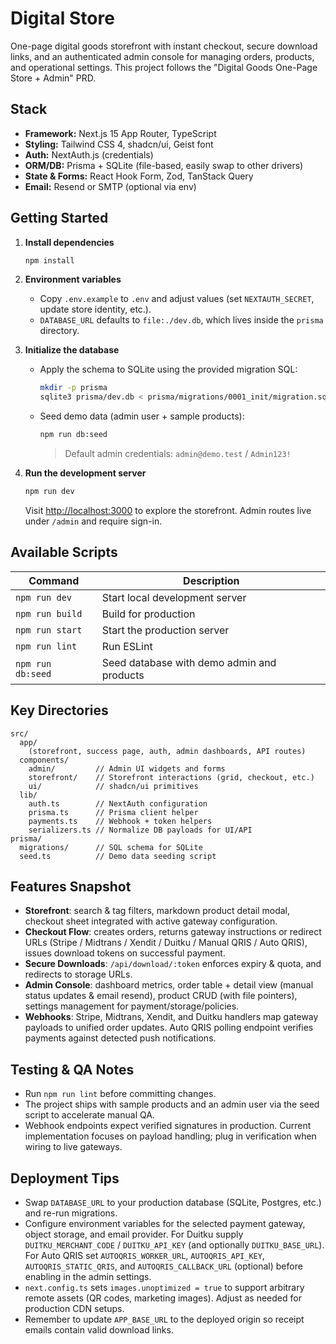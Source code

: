 # Digital Store

One-page digital goods storefront with instant checkout, secure download links, and an authenticated admin console for managing orders, products, and operational settings. This project follows the "Digital Goods One-Page Store + Admin" PRD.

## Stack

- **Framework:** Next.js 15 App Router, TypeScript
- **Styling:** Tailwind CSS 4, shadcn/ui, Geist font
- **Auth:** NextAuth.js (credentials)
- **ORM/DB:** Prisma + SQLite (file-based, easily swap to other drivers)
- **State & Forms:** React Hook Form, Zod, TanStack Query
- **Email:** Resend or SMTP (optional via env)

## Getting Started

1. **Install dependencies**
   ```bash
   npm install
   ```

2. **Environment variables**
   - Copy `.env.example` to `.env` and adjust values (set `NEXTAUTH_SECRET`, update store identity, etc.).
   - `DATABASE_URL` defaults to `file:./dev.db`, which lives inside the `prisma` directory.

3. **Initialize the database**
   - Apply the schema to SQLite using the provided migration SQL:
     ```bash
     mkdir -p prisma
     sqlite3 prisma/dev.db < prisma/migrations/0001_init/migration.sql
     ```
   - Seed demo data (admin user + sample products):
     ```bash
     npm run db:seed
     ```
     > Default admin credentials: `admin@demo.test` / `Admin123!`

4. **Run the development server**
   ```bash
   npm run dev
   ```
   Visit [http://localhost:3000](http://localhost:3000) to explore the storefront. Admin routes live under `/admin` and require sign-in.

## Available Scripts

| Command            | Description                                         |
| ------------------ | --------------------------------------------------- |
| `npm run dev`      | Start local development server                      |
| `npm run build`    | Build for production                                |
| `npm run start`    | Start the production server                         |
| `npm run lint`     | Run ESLint                                          |
| `npm run db:seed`  | Seed database with demo admin and products          |

## Key Directories

```
src/
  app/
    (storefront, success page, auth, admin dashboards, API routes)
  components/
    admin/         // Admin UI widgets and forms
    storefront/    // Storefront interactions (grid, checkout, etc.)
    ui/            // shadcn/ui primitives
  lib/
    auth.ts        // NextAuth configuration
    prisma.ts      // Prisma client helper
    payments.ts    // Webhook + token helpers
    serializers.ts // Normalize DB payloads for UI/API
prisma/
  migrations/      // SQL schema for SQLite
  seed.ts          // Demo data seeding script
```

## Features Snapshot

- **Storefront**: search & tag filters, markdown product detail modal, checkout sheet integrated with active gateway configuration.
- **Checkout Flow**: creates orders, returns gateway instructions or redirect URLs (Stripe / Midtrans / Xendit / Duitku / Manual QRIS / Auto QRIS), issues download tokens on successful payment.
- **Secure Downloads**: `/api/download/:token` enforces expiry & quota, and redirects to storage URLs.
- **Admin Console**: dashboard metrics, order table + detail view (manual status updates & email resend), product CRUD (with file pointers), settings management for payment/storage/policies.
- **Webhooks**: Stripe, Midtrans, Xendit, and Duitku handlers map gateway payloads to unified order updates. Auto QRIS polling endpoint verifies payments against detected push notifications.

## Testing & QA Notes

- Run `npm run lint` before committing changes.
- The project ships with sample products and an admin user via the seed script to accelerate manual QA.
- Webhook endpoints expect verified signatures in production. Current implementation focuses on payload handling; plug in verification when wiring to live gateways.

## Deployment Tips

- Swap `DATABASE_URL` to your production database (SQLite, Postgres, etc.) and re-run migrations.
- Configure environment variables for the selected payment gateway, object storage, and email provider. For Duitku supply `DUITKU_MERCHANT_CODE` / `DUITKU_API_KEY` (and optionally `DUITKU_BASE_URL`). For Auto QRIS set `AUTOQRIS_WORKER_URL`, `AUTOQRIS_API_KEY`, `AUTOQRIS_STATIC_QRIS`, and `AUTOQRIS_CALLBACK_URL` (optional) before enabling in the admin settings.
- `next.config.ts` sets `images.unoptimized = true` to support arbitrary remote assets (QR codes, marketing images). Adjust as needed for production CDN setups.
- Remember to update `APP_BASE_URL` to the deployed origin so receipt emails contain valid download links.
